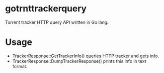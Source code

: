 gotrnttrackerquery
==================

Torrent tracker HTTP query API written in Go lang.

Usage
==================
* TrackerResponse::GetTrackerInfo() queries HTTP tracker and gets info.
* TrackerResponse::DumpTrackerResponse() prints this info in text format.
